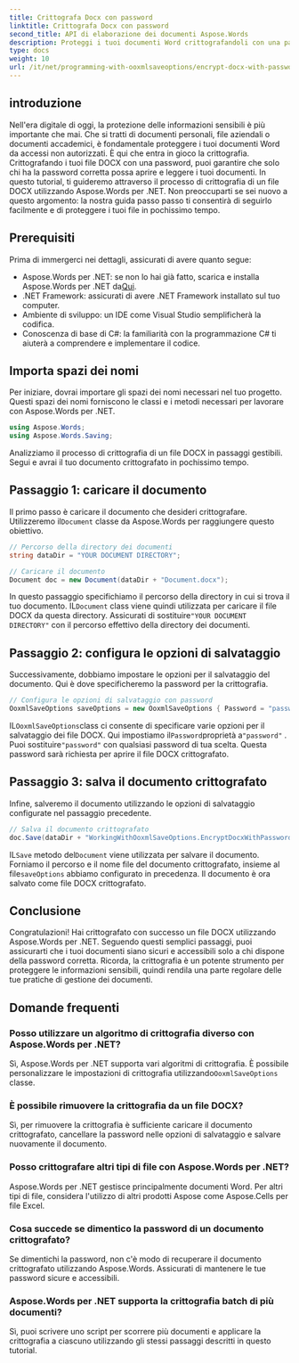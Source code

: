 ```yaml
---
title: Crittografa Docx con password
linktitle: Crittografa Docx con password
second_title: API di elaborazione dei documenti Aspose.Words
description: Proteggi i tuoi documenti Word crittografandoli con una password utilizzando Aspose.Words per .NET. Segui la nostra guida passo passo per proteggere le tue informazioni sensibili.
type: docs
weight: 10
url: /it/net/programming-with-ooxmlsaveoptions/encrypt-docx-with-password/
---
```

## introduzione

Nell'era digitale di oggi, la protezione delle informazioni sensibili è più importante che mai. Che si tratti di documenti personali, file aziendali o documenti accademici, è fondamentale proteggere i tuoi documenti Word da accessi non autorizzati. È qui che entra in gioco la crittografia. Crittografando i tuoi file DOCX con una password, puoi garantire che solo chi ha la password corretta possa aprire e leggere i tuoi documenti. In questo tutorial, ti guideremo attraverso il processo di crittografia di un file DOCX utilizzando Aspose.Words per .NET. Non preoccuparti se sei nuovo a questo argomento: la nostra guida passo passo ti consentirà di seguirlo facilmente e di proteggere i tuoi file in pochissimo tempo.

## Prerequisiti

Prima di immergerci nei dettagli, assicurati di avere quanto segue:

-  Aspose.Words per .NET: se non lo hai già fatto, scarica e installa Aspose.Words per .NET da[Qui](https://releases.aspose.com/words/net/).
- .NET Framework: assicurati di avere .NET Framework installato sul tuo computer.
- Ambiente di sviluppo: un IDE come Visual Studio semplificherà la codifica.
- Conoscenza di base di C#: la familiarità con la programmazione C# ti aiuterà a comprendere e implementare il codice.

## Importa spazi dei nomi

Per iniziare, dovrai importare gli spazi dei nomi necessari nel tuo progetto. Questi spazi dei nomi forniscono le classi e i metodi necessari per lavorare con Aspose.Words per .NET.

```csharp
using Aspose.Words;
using Aspose.Words.Saving;
```

Analizziamo il processo di crittografia di un file DOCX in passaggi gestibili. Segui e avrai il tuo documento crittografato in pochissimo tempo.

## Passaggio 1: caricare il documento

 Il primo passo è caricare il documento che desideri crittografare. Utilizzeremo il`Document` classe da Aspose.Words per raggiungere questo obiettivo.

```csharp
// Percorso della directory dei documenti
string dataDir = "YOUR DOCUMENT DIRECTORY";  

// Caricare il documento
Document doc = new Document(dataDir + "Document.docx");
```

 In questo passaggio specifichiamo il percorso della directory in cui si trova il tuo documento. IL`Document` class viene quindi utilizzata per caricare il file DOCX da questa directory. Assicurati di sostituire`"YOUR DOCUMENT DIRECTORY"` con il percorso effettivo della directory dei documenti.

## Passaggio 2: configura le opzioni di salvataggio

Successivamente, dobbiamo impostare le opzioni per il salvataggio del documento. Qui è dove specificheremo la password per la crittografia.

```csharp
// Configura le opzioni di salvataggio con password
OoxmlSaveOptions saveOptions = new OoxmlSaveOptions { Password = "password" };
```

 IL`OoxmlSaveOptions`class ci consente di specificare varie opzioni per il salvataggio dei file DOCX. Qui impostiamo il`Password`proprietà a`"password"` . Puoi sostituire`"password"` con qualsiasi password di tua scelta. Questa password sarà richiesta per aprire il file DOCX crittografato.

## Passaggio 3: salva il documento crittografato

Infine, salveremo il documento utilizzando le opzioni di salvataggio configurate nel passaggio precedente.

```csharp
// Salva il documento crittografato
doc.Save(dataDir + "WorkingWithOoxmlSaveOptions.EncryptDocxWithPassword.docx", saveOptions);
```

 IL`Save` metodo del`Document` viene utilizzata per salvare il documento. Forniamo il percorso e il nome file del documento crittografato, insieme al file`saveOptions` abbiamo configurato in precedenza. Il documento è ora salvato come file DOCX crittografato.

## Conclusione

Congratulazioni! Hai crittografato con successo un file DOCX utilizzando Aspose.Words per .NET. Seguendo questi semplici passaggi, puoi assicurarti che i tuoi documenti siano sicuri e accessibili solo a chi dispone della password corretta. Ricorda, la crittografia è un potente strumento per proteggere le informazioni sensibili, quindi rendila una parte regolare delle tue pratiche di gestione dei documenti.

## Domande frequenti

### Posso utilizzare un algoritmo di crittografia diverso con Aspose.Words per .NET?

Sì, Aspose.Words per .NET supporta vari algoritmi di crittografia. È possibile personalizzare le impostazioni di crittografia utilizzando`OoxmlSaveOptions` classe.

### È possibile rimuovere la crittografia da un file DOCX?

Sì, per rimuovere la crittografia è sufficiente caricare il documento crittografato, cancellare la password nelle opzioni di salvataggio e salvare nuovamente il documento.

### Posso crittografare altri tipi di file con Aspose.Words per .NET?

Aspose.Words per .NET gestisce principalmente documenti Word. Per altri tipi di file, considera l'utilizzo di altri prodotti Aspose come Aspose.Cells per file Excel.

### Cosa succede se dimentico la password di un documento crittografato?

Se dimentichi la password, non c'è modo di recuperare il documento crittografato utilizzando Aspose.Words. Assicurati di mantenere le tue password sicure e accessibili.

### Aspose.Words per .NET supporta la crittografia batch di più documenti?

Sì, puoi scrivere uno script per scorrere più documenti e applicare la crittografia a ciascuno utilizzando gli stessi passaggi descritti in questo tutorial.
